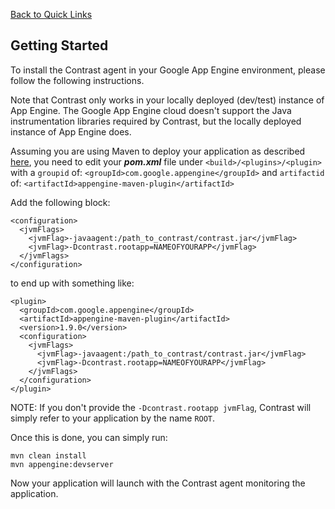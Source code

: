 <!--
title: "Installing Contrast on Google App Engine"
description: "Guidelines for configuring an agent with the Google App Engine"
tags: "java agent installation Google"
-->

[Back to Quick Links](user_javainstall.html#links)

## Getting Started
To install the Contrast agent in your Google App Engine environment, please follow the following instructions.

Note that Contrast only works in your locally deployed (dev/test) instance of App Engine. The Google App Engine cloud doesn't support the Java instrumentation libraries required by Contrast, but the locally deployed instance of App Engine does.

Assuming you are using Maven to deploy your application as described [here](https://developers.google.com/appengine/docs/java/gettingstarted/creating), you need to edit your ***pom.xml*** file under ```<build>/<plugins>/<plugin>``` with a ```groupid``` of: ```<groupId>com.google.appengine</groupId>``` and ```artifactid``` of: ```<artifactId>appengine-maven-plugin</artifactId>```

Add the following block: 

````
<configuration>
  <jvmFlags>
    <jvmFlag>-javaagent:/path_to_contrast/contrast.jar</jvmFlag>
    <jvmFlag>-Dcontrast.rootapp=NAMEOFYOURAPP</jvmFlag>
  </jvmFlags>
</configuration>
````
to end up with something like: 
````
<plugin>
  <groupId>com.google.appengine</groupId>
  <artifactId>appengine-maven-plugin</artifactId>
  <version>1.9.0</version>
  <configuration>
    <jvmFlags>
      <jvmFlag>-javaagent:/path_to_contrast/contrast.jar</jvmFlag>
      <jvmFlag>-Dcontrast.rootapp=NAMEOFYOURAPP</jvmFlag>
    </jvmFlags>
  </configuration>
</plugin>
````
NOTE: If you don't provide the ```-Dcontrast.rootapp jvmFlag```, Contrast will simply refer to your application by the name ```ROOT```.
 
Once this is done, you can simply run: 
````
mvn clean install
mvn appengine:devserver
````
Now your application will launch with the Contrast agent monitoring the application.

